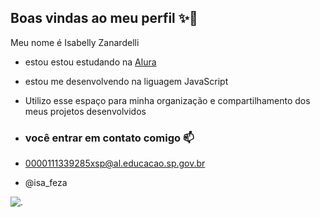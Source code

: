 ## Boas vindas ao meu perfil ✨🩷


Meu nome é Isabelly Zanardelli

- estou estou estudando na [Alura](https://www.alura.com.br)
- estou me desenvolvendo na liguagem JavaScript
- Utilizo esse espaço para minha organização e compartilhamento dos meus projetos desenvolvidos

- ### você entrar em contato comigo 📫

- 0000111339285xsp@al.educacao.sp.gov.br
  
- @isa_feza

![.](https://media1.tenor.com/m/gR_QMTlx0NkAAAAd/funny-dogs-cute.gif)
